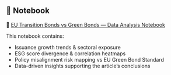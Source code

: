 ## 📓 Notebook

🔗 [EU Transition Bonds vs Green Bonds — Data Analysis Notebook](eu_transition_bonds_analysis.ipynb)

This notebook contains:
- Issuance growth trends & sectoral exposure
- ESG score divergence & correlation heatmaps
- Policy misalignment risk mapping vs EU Green Bond Standard
- Data-driven insights supporting the article’s conclusions
